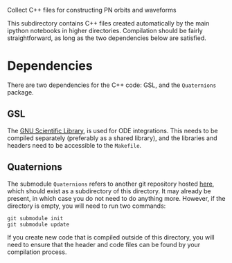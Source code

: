 Collect C++ files for constructing PN orbits and waveforms

This subdirectory contains C++ files created automatically by the main
ipython notebooks in higher directories.  Compilation should be fairly
straightforward, as long as the two dependencies below are satisfied.


Dependencies
============

There are two dependencies for the C++ code: GSL, and the
`Quaternions` package.

GSL
---

The [GNU Scientific Library](http://www.gnu.org/software/gsl/), is
used for ODE integrations.  This needs to be compiled separately
(preferably as a shared library), and the libraries and headers need
to be accessible to the `Makefile`.

Quaternions
-----------

The submodule `Quaternions` refers to another git repository hosted
[here](https://github.com/MOBle/Quaternions), which should exist as a
subdirectory of this directory.  It may already be present, in which
case you do not need to do anything more.  However, if the directory
is empty, you will need to run two commands:

    git submodule init
    git submodule update

If you create new code that is compiled outside of this directory, you
will need to ensure that the header and code files can be found by
your compilation process.
